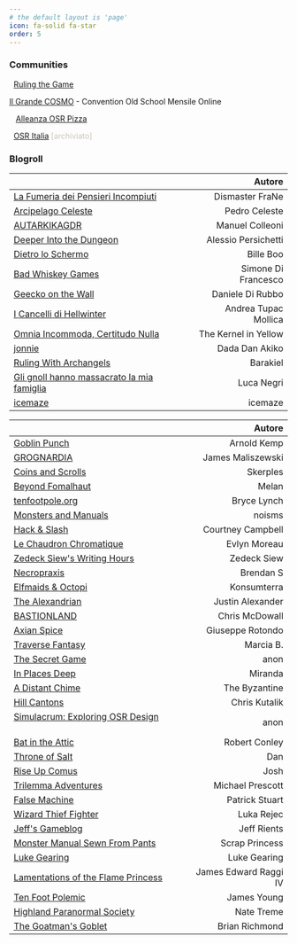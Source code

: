 ```yaml
---
# the default layout is 'page'
icon: fa-solid fa-star
order: 5
---
```


### Communities

<i class="fa-brands fa-telegram"></i>&nbsp; [Ruling the Game](https://t.me/osritalia)

<i class="fa-brands fa-discord"></i> [Il Grande COSMO](https://discord.gg/asQPwXPXeB) - Convention Old School Mensile Online

&nbsp;<i class="fa-solid fa-asterisk"></i>&nbsp; [Alleanza OSR Pizza](https://linktr.ee/alleanzaosrpizza)

<i class="fa-brands fa-facebook"></i>&nbsp; [OSR Italia](https://www.facebook.com/groups/osritalia/) <span style="color:#ccc6ba">[archiviato]</span>

### Blogroll

| <i class="fa-solid fa-italic"></i>                                          |  <i class="fa-solid fa-star"></i>        | Autore                |
|:----------------------------------------------------------------------------|:----------------------------------------:|----------------------:|
| [La Fumeria dei Pensieri Incompiuti](https://dismastersden.blogspot.com/)   | [<i class="fa-solid fa-link"></i>](https://dungeon-keys.github.io/) | Dismaster FraNe       |
| [Arcipelago Celeste](https://arcipelagoceleste.blogspot.com/)               | [<i class="fa-solid fa-link"></i>](https://dungeon-keys.github.io/) | Pedro Celeste         |
| [AUTARKIKAGDR](https://autarkikagdr.blogspot.com/)                          |                                          | Manuel Colleoni       |
| [Deeper Into the Dungeon](https://deeperintothedungeon.wordpress.com/)      | [<i class="fa-solid fa-link"></i>](https://dungeon-keys.github.io/) | Alessio Persichetti   |
| [Dietro lo Schermo](https://dietroschermo.wordpress.com/)                   | [<i class="fa-solid fa-link"></i>](https://dungeon-keys.github.io/) | Bille Boo             |
| [Bad Whiskey Games](https://badwhiskeygames.blogspot.com/)                  | [<i class="fa-solid fa-link"></i>](https://dungeon-keys.github.io/) | Simone Di Francesco   |
| [Geecko on the Wall](https://www.geeckoonthewall.eu/)                       |                                          | Daniele Di Rubbo      |
| [I Cancelli di Hellwinter](https://hellwinter.blogspot.com/)                | [<i class="fa-solid fa-link"></i>](https://dungeon-keys.github.io/) | Andrea Tupac Mollica  |
| [Omnia Incommoda, Certitudo Nulla](https://oicn.icu/)                       | [<i class="fa-solid fa-link"></i>](https://dungeon-keys.github.io/) | The Kernel in Yellow  |
| [jonnie](https://write.as/jonnie/)                                          | [<i class="fa-solid fa-link"></i>](https://dungeon-keys.github.io/) | Dada Dan Akiko        |
| [Ruling With Archangels](https://archangelruling.blogfree.net/)             |                                          | Barakiel              |
| [Gli gnoll hanno massacrato la mia famiglia](https://gnollmassacrofamiglia.blogspot.com/)  |                           | Luca Negri            |
| [icemaze](https://icemaze.it/en/)                                           |                                          | icemaze               |

| <i class="fa-solid fa-earth-americas"></i>                                  |  <i class="fa-solid fa-star"></i>        | Autore                |
|:----------------------------------------------------------------------------|:----------------------------------------:|----------------------:|
| [Goblin Punch](https://goblinpunch.blogspot.com/)                           | [<i class="fa-solid fa-link"></i>](https://dungeon-keys.github.io/) | Arnold Kemp           |
| [GROGNARDIA](https://grognardia.blogspot.com/)                              | [<i class="fa-solid fa-link"></i>](https://dungeon-keys.github.io/) | James Maliszewski     |
| [Coins and Scrolls](https://coinsandscrolls.blogspot.com/)                  | [<i class="fa-solid fa-link"></i>](https://dungeon-keys.github.io/) | Skerples              | 
| [Beyond Fomalhaut](https://beyondfomalhaut.blogspot.com/)                   | [<i class="fa-solid fa-link"></i>](https://dungeon-keys.github.io/) | Melan                 | 
| [tenfootpole.org](https://tenfootpole.org/ironspike/)                       |                                          | Bryce Lynch           |
| [Monsters and Manuals](https://monstersandmanuals.blogspot.com/)            | [<i class="fa-solid fa-link"></i>](https://dungeon-keys.github.io/) | noisms                |
| [Hack & Slash](https://hackslashmaster.blogspot.com/)                       | [<i class="fa-solid fa-link"></i>](https://dungeon-keys.github.io/) | Courtney Campbell     |
| [Le Chaudron Chromatique](https://chaudronchromatique.blogspot.com/)        | [<i class="fa-solid fa-link"></i>](https://dungeon-keys.github.io/) | Evlyn Moreau          | 
| [Zedeck Siew's Writing Hours](https://zedecksiew.tumblr.com/)               | [<i class="fa-solid fa-link"></i>](https://dungeon-keys.github.io/) | Zedeck Siew           |
| [Necropraxis](https://www.necropraxis.com/about/)                           |                                          | Brendan S             | 
| [Elfmaids & Octopi](https://elfmaidsandoctopi.blogspot.com/)                |                                          | Konsumterra           |
| [The Alexandrian](https://thealexandrian.net/)                              | [<i class="fa-solid fa-link"></i>](https://dungeon-keys.github.io/) | Justin Alexander      | 
| [BASTIONLAND](https://www.bastionland.com/)                                 |                                          | Chris McDowall        | 
| [Axian Spice](https://axianspice.blogspot.com/)                             |                                          | Giuseppe Rotondo      |
| [Traverse Fantasy](https://traversefantasy.blogspot.com/)                   | [<i class="fa-solid fa-link"></i>](https://dungeon-keys.github.io/) | Marcia B.             |
| [The Secret Game](https://scrtgm.blogspot.com/)                             |                                          | anon                  |
| [In Places Deep](https://inplacesdeep.blogspot.com/)                        | [<i class="fa-solid fa-link"></i>](https://dungeon-keys.github.io/) | Miranda               | 
| [A Distant Chime](https://espharel.blogspot.com/)                           |                                          | The Byzantine         | 
| [Hill Cantons](https://hillcantons.blogspot.com/)                           |                                          | Chris Kutalik         |
| [Simulacrum: Exploring OSR Design](https://osrsimulacrum.blogspot.com/) &emsp;&emsp;&emsp;&emsp; | [<i class="fa-solid fa-link"></i>](https://dungeon-keys.github.io/) | anon |
| [Bat in the Attic](https://batintheattic.blogspot.com/)                     | [<i class="fa-solid fa-link"></i>](https://dungeon-keys.github.io/) | Robert Conley         |
| [Throne of Salt](https://throneofsalt.blogspot.com/)                        | [<i class="fa-solid fa-link"></i>](https://dungeon-keys.github.io/) | Dan                   | 
| [Rise Up Comus](https://riseupcomus.blogspot.com/)                          | [<i class="fa-solid fa-link"></i>](https://dungeon-keys.github.io/) | Josh                  | 
| [Trilemma Adventures](https://blog.trilemma.com/)                          | [<i class="fa-solid fa-link"></i>](https://dungeon-keys.github.io/) | Michael Prescott      | 
| [False Machine](https://falsemachine.blogspot.com/)                         |                                          | Patrick Stuart        | 
| [Wizard Thief Fighter](https://www.wizardthieffighter.com/)                 |                                          | Luka Rejec            | 
| [Jeff's Gameblog](https://jrients.blogspot.com/)                            | [<i class="fa-solid fa-link"></i>](https://dungeon-keys.github.io/) | Jeff Rients           | 
| [Monster Manual Sewn From Pants](https://monstermanualsewnfrompants.blogspot.com/) |                                   | Scrap Princess        | 
| [Luke Gearing](https://lukegearing.blot.im/)                                |                                          | Luke Gearing          |
| [Lamentations of the Flame Princess](https://lotfp.blogspot.com/)           |                                          | James Edward Raggi IV |
| [Ten Foot Polemic](https://tenfootpolemic.blogspot.com/)                    | [<i class="fa-solid fa-link"></i>](https://dungeon-keys.github.io/) | James Young           |
| [Highland Paranormal Society](https://natetreme.com/)                       |                                          | Nate Treme            |
| [The Goatman's Goblet](https://www.goatmansgoblet.com/)                     | [<i class="fa-solid fa-link"></i>](https://dungeon-keys.github.io/) | Brian Richmond        |